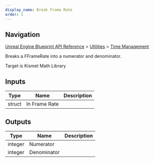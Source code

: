 ```yaml
---
display_name: Break Frame Rate
order: 1
---
```

## Navigation

[Unreal Engine Blueprint API Reference](https://dev.epicgames.com/documentation/en-us/unreal-engine/BlueprintAPI) > [Utilities](https://dev.epicgames.com/documentation/en-us/unreal-engine/BlueprintAPI/Utilities) > [Time Management](https://dev.epicgames.com/documentation/en-us/unreal-engine/BlueprintAPI/Utilities/TimeManagement)

Breaks a FFrameRate into a numerator and denominator.

Target is Kismet Math Library

## Inputs

| Type | Name | Description |
| --- | --- | --- |
| struct | In Frame Rate |  |

## Outputs

| Type | Name | Description |
| --- | --- | --- |
| integer | Numerator |  |
| integer | Denominator |  |
